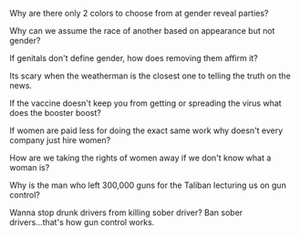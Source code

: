 Why are there only 2 colors to choose from at gender reveal parties?

Why can we assume the race of another based on appearance but not gender?

If genitals don't define gender, how does removing them affirm it?

Its scary when the weatherman is the closest one to telling the truth on the news.

If the vaccine doesn't keep you from getting or spreading the virus what does the booster boost?

If women are paid less for doing the exact same work why doesn't every company just hire women?

How are we taking the rights of women away if we don't know what a woman is?

Why is the man who left 300,000 guns for the Taliban lecturing us on gun control?

Wanna stop drunk drivers from killing sober driver?  Ban sober drivers...that's how gun control works.
